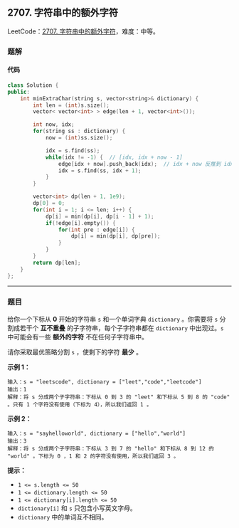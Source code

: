 ## 2707. 字符串中的额外字符

LeetCode：[2707. 字符串中的额外字符](https://leetcode.cn/problems/extra-characters-in-a-string/)，难度：中等。

### 题解

#### 代码

```c++
class Solution {
public:
    int minExtraChar(string s, vector<string>& dictionary) {
        int len = (int)s.size();
        vector< vector<int> > edge(len + 1, vector<int>());

        int now, idx;
        for(string ss : dictionary) {
            now = (int)ss.size();

            idx = s.find(ss);
            while(idx != -1) {  // [idx, idx + now - 1]
                edge[idx + now].push_back(idx);  // idx + now 反推到 idx，[idx, idx + now - 1] 可以移除
                idx = s.find(ss, idx + 1);
            }
        }

        vector<int> dp(len + 1, 1e9);
        dp[0] = 0;
        for(int i = 1; i <= len; i++) {
            dp[i] = min(dp[i], dp[i - 1] + 1);
            if(!edge[i].empty()) {
                for(int pre : edge[i]) {
                    dp[i] = min(dp[i], dp[pre]);
                }
            }
        }
        return dp[len];
    }
};
```



---



### 题目

给你一个下标从 **0** 开始的字符串 `s` 和一个单词字典 `dictionary` 。你需要将 `s` 分割成若干个 **互不重叠** 的子字符串，每个子字符串都在 `dictionary` 中出现过。`s` 中可能会有一些 **额外的字符** 不在任何子字符串中。

请你采取最优策略分割 `s` ，使剩下的字符 **最少** 。

 

**示例 1：**

```
输入：s = "leetscode", dictionary = ["leet","code","leetcode"]
输出：1
解释：将 s 分成两个子字符串：下标从 0 到 3 的 "leet" 和下标从 5 到 8 的 "code" 。只有 1 个字符没有使用（下标为 4），所以我们返回 1 。
```

**示例 2：**

```
输入：s = "sayhelloworld", dictionary = ["hello","world"]
输出：3
解释：将 s 分成两个子字符串：下标从 3 到 7 的 "hello" 和下标从 8 到 12 的 "world" 。下标为 0 ，1 和 2 的字符没有使用，所以我们返回 3 。
```

 

**提示：**

- `1 <= s.length <= 50`
- `1 <= dictionary.length <= 50`
- `1 <= dictionary[i].length <= 50`
- `dictionary[i]` 和 `s` 只包含小写英文字母。
- `dictionary` 中的单词互不相同。


